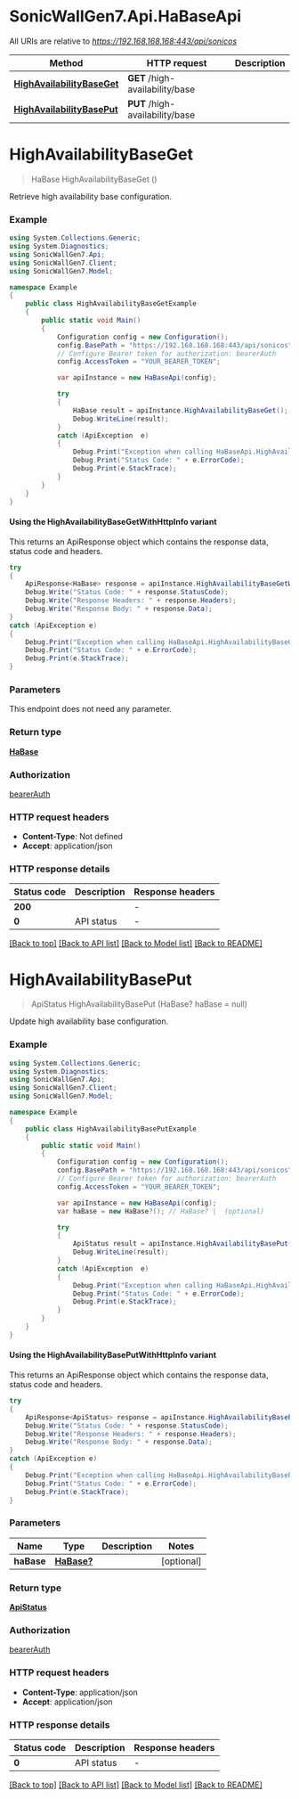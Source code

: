 # SonicWallGen7.Api.HaBaseApi

All URIs are relative to *https://192.168.168.168:443/api/sonicos*

| Method | HTTP request | Description |
|--------|--------------|-------------|
| [**HighAvailabilityBaseGet**](HaBaseApi.md#highavailabilitybaseget) | **GET** /high-availability/base |  |
| [**HighAvailabilityBasePut**](HaBaseApi.md#highavailabilitybaseput) | **PUT** /high-availability/base |  |

<a id="highavailabilitybaseget"></a>
# **HighAvailabilityBaseGet**
> HaBase HighAvailabilityBaseGet ()



Retrieve high availability base configuration.

### Example
```csharp
using System.Collections.Generic;
using System.Diagnostics;
using SonicWallGen7.Api;
using SonicWallGen7.Client;
using SonicWallGen7.Model;

namespace Example
{
    public class HighAvailabilityBaseGetExample
    {
        public static void Main()
        {
            Configuration config = new Configuration();
            config.BasePath = "https://192.168.168.168:443/api/sonicos";
            // Configure Bearer token for authorization: bearerAuth
            config.AccessToken = "YOUR_BEARER_TOKEN";

            var apiInstance = new HaBaseApi(config);

            try
            {
                HaBase result = apiInstance.HighAvailabilityBaseGet();
                Debug.WriteLine(result);
            }
            catch (ApiException  e)
            {
                Debug.Print("Exception when calling HaBaseApi.HighAvailabilityBaseGet: " + e.Message);
                Debug.Print("Status Code: " + e.ErrorCode);
                Debug.Print(e.StackTrace);
            }
        }
    }
}
```

#### Using the HighAvailabilityBaseGetWithHttpInfo variant
This returns an ApiResponse object which contains the response data, status code and headers.

```csharp
try
{
    ApiResponse<HaBase> response = apiInstance.HighAvailabilityBaseGetWithHttpInfo();
    Debug.Write("Status Code: " + response.StatusCode);
    Debug.Write("Response Headers: " + response.Headers);
    Debug.Write("Response Body: " + response.Data);
}
catch (ApiException e)
{
    Debug.Print("Exception when calling HaBaseApi.HighAvailabilityBaseGetWithHttpInfo: " + e.Message);
    Debug.Print("Status Code: " + e.ErrorCode);
    Debug.Print(e.StackTrace);
}
```

### Parameters
This endpoint does not need any parameter.
### Return type

[**HaBase**](HaBase.md)

### Authorization

[bearerAuth](../README.md#bearerAuth)

### HTTP request headers

 - **Content-Type**: Not defined
 - **Accept**: application/json


### HTTP response details
| Status code | Description | Response headers |
|-------------|-------------|------------------|
| **200** |  |  -  |
| **0** | API status |  -  |

[[Back to top]](#) [[Back to API list]](../README.md#documentation-for-api-endpoints) [[Back to Model list]](../README.md#documentation-for-models) [[Back to README]](../README.md)

<a id="highavailabilitybaseput"></a>
# **HighAvailabilityBasePut**
> ApiStatus HighAvailabilityBasePut (HaBase? haBase = null)



Update high availability base configuration.

### Example
```csharp
using System.Collections.Generic;
using System.Diagnostics;
using SonicWallGen7.Api;
using SonicWallGen7.Client;
using SonicWallGen7.Model;

namespace Example
{
    public class HighAvailabilityBasePutExample
    {
        public static void Main()
        {
            Configuration config = new Configuration();
            config.BasePath = "https://192.168.168.168:443/api/sonicos";
            // Configure Bearer token for authorization: bearerAuth
            config.AccessToken = "YOUR_BEARER_TOKEN";

            var apiInstance = new HaBaseApi(config);
            var haBase = new HaBase?(); // HaBase? |  (optional) 

            try
            {
                ApiStatus result = apiInstance.HighAvailabilityBasePut(haBase);
                Debug.WriteLine(result);
            }
            catch (ApiException  e)
            {
                Debug.Print("Exception when calling HaBaseApi.HighAvailabilityBasePut: " + e.Message);
                Debug.Print("Status Code: " + e.ErrorCode);
                Debug.Print(e.StackTrace);
            }
        }
    }
}
```

#### Using the HighAvailabilityBasePutWithHttpInfo variant
This returns an ApiResponse object which contains the response data, status code and headers.

```csharp
try
{
    ApiResponse<ApiStatus> response = apiInstance.HighAvailabilityBasePutWithHttpInfo(haBase);
    Debug.Write("Status Code: " + response.StatusCode);
    Debug.Write("Response Headers: " + response.Headers);
    Debug.Write("Response Body: " + response.Data);
}
catch (ApiException e)
{
    Debug.Print("Exception when calling HaBaseApi.HighAvailabilityBasePutWithHttpInfo: " + e.Message);
    Debug.Print("Status Code: " + e.ErrorCode);
    Debug.Print(e.StackTrace);
}
```

### Parameters

| Name | Type | Description | Notes |
|------|------|-------------|-------|
| **haBase** | [**HaBase?**](HaBase?.md) |  | [optional]  |

### Return type

[**ApiStatus**](ApiStatus.md)

### Authorization

[bearerAuth](../README.md#bearerAuth)

### HTTP request headers

 - **Content-Type**: application/json
 - **Accept**: application/json


### HTTP response details
| Status code | Description | Response headers |
|-------------|-------------|------------------|
| **0** | API status |  -  |

[[Back to top]](#) [[Back to API list]](../README.md#documentation-for-api-endpoints) [[Back to Model list]](../README.md#documentation-for-models) [[Back to README]](../README.md)

